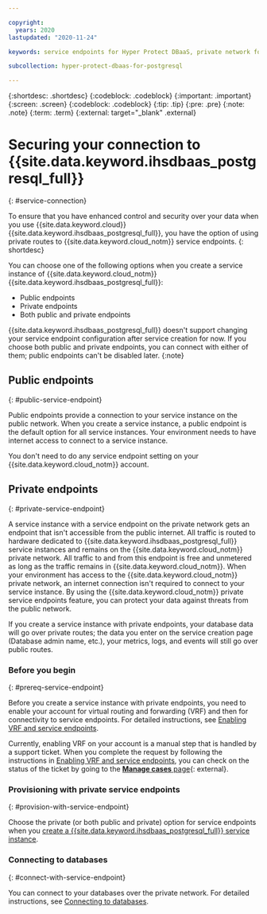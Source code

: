 ```yaml
---

copyright:
  years: 2020
lastupdated: "2020-11-24"

keywords: service endpoints for Hyper Protect DBaaS, private network for Hyper Protect DBaaS

subcollection: hyper-protect-dbaas-for-postgresql

---
```


{:shortdesc: .shortdesc}
{:codeblock: .codeblock}
{:important: .important}
{:screen: .screen}
{:codeblock: .codeblock}
{:tip: .tip}
{:pre: .pre}
{:note: .note}
{:term: .term}
{:external: target="_blank" .external}

# Securing your connection to {{site.data.keyword.ihsdbaas_postgresql_full}}
{: #service-connection}

To ensure that you have enhanced control and security over your data when you use {{site.data.keyword.cloud}} {{site.data.keyword.ihsdbaas_postgresql_full}}, you have the option of using private routes to {{site.data.keyword.cloud_notm}} service endpoints. 
{: shortdesc}

You can choose one of the following options when you create a service instance of {{site.data.keyword.cloud_notm}} {{site.data.keyword.ihsdbaas_postgresql_full}}:
- Public endpoints
- Private endpoints
- Both public and private endpoints

{{site.data.keyword.ihsdbaas_postgresql_full}} doesn't support changing your service endpoint configuration after service creation for now. If you choose both public and private endpoints, you can connect with either of them; public endpoints can't be disabled later.
{:note}

## Public endpoints
{: #public-service-endpoint}

Public endpoints provide a connection to your service instance on the public network. When you create a service instance, a public endpoint is the default option for all service instances. Your environment needs to have internet access to connect to a service instance.

You don't need to do any service endpoint setting on your {{site.data.keyword.cloud_notm}} account.

## Private endpoints
{: #private-service-endpoint}

A service instance with a service endpoint on the private network gets an endpoint that isn't accessible from the public internet. All traffic is routed to hardware dedicated to {{site.data.keyword.ihsdbaas_postgresql_full}} service instances and remains on the {{site.data.keyword.cloud_notm}} private network. All traffic to and from this endpoint is free and unmetered as long as the traffic remains in {{site.data.keyword.cloud_notm}}. When your environment has access to the {{site.data.keyword.cloud_notm}} private network, an internet connection isn't required to connect to your service instance. By using the {{site.data.keyword.cloud_notm}} private service endpoints feature, you can protect your data against threats from the public network. 

If you create a service instance with private endpoints, your database data will go over private routes; the data you enter on the service creation page (Database admin name, etc.), your metrics, logs, and events will still go over public routes.

### Before you begin
{: #prereq-service-endpoint}

Before you create a service instance with private endpoints, you need to enable your account for virtual routing and forwarding (VRF) and then for connectivity to service endpoints. For detailed instructions, see [Enabling VRF and service endpoints](/docs/account?topic=account-vrf-service-endpoint).

Currently, enabling VRF on your account is a manual step that is handled by a support ticket. When you complete the request by following the instructions in [Enabling VRF and service endpoints](/docs/account?topic=account-vrf-service-endpoint), you can check on the status of the ticket by going to the [**Manage cases** page](https://cloud.ibm.com/unifiedsupport/cases){: external}.

### Provisioning with private service endpoints
{: #provision-with-service-endpoint}

Choose the private (or both public and private) option for service endpoints when you [create a {{site.data.keyword.ihsdbaas_postgresql_full}} service instance](/docs/hyper-protect-dbaas-for-postgresql?topic=hyper-protect-dbaas-for-postgresql-create-service).

### Connecting to databases
{: #connect-with-service-endpoint}

You can connect to your databases over the private network. For detailed instructions, see [Connecting to databases](/docs/hyper-protect-dbaas-for-postgresql?topic=hyper-protect-dbaas-for-postgresql-gettingstarted#accessing-database-introduction).
